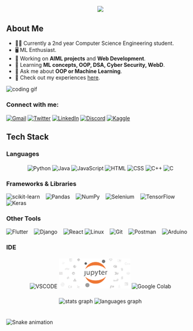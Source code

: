 <p align="center">
  <img src="https://readme-typing-svg.demolab.com/?lines=Hello👋, I'm Rahil Masaod;Passionate Full-stack developer;❣️Open-Source!!;🖥️Love learning new Tech<3;&font=Fira%20Code&center=true&width=380&height=50&duration=4000&pause=1000">
</p>

## About Me
- 👨‍🎓 Currently a 2nd year Computer Science Engineering student.
- 🖥️ ML Enthusiast.
- 🔭 Working on **AIML projects** and **Web Development**.
- 🌱 Learning **ML concepts, OOP, DSA, Cyber Security, WebD**.
- 💬 Ask me about **OOP or Machine Learning**.
- 📄 Check out my experiences [here](https://www.linkedin.com/in/rahil-masood-2b5795290).

<img src="https://media.giphy.com/media/qgQUggAC3Pfv687qPC/giphy.gif" alt="coding gif" width="200"/>


<h3 align="left">Connect with me:</h3>
<p align="left">
<a href="mailto:get2rahil.m@gmail.com" target="blank"><img align="center" src="https://upload.wikimedia.org/wikipedia/commons/4/4e/Gmail_Icon.png" alt="Gmail" height="30" width="40" /></a>
<a href="https://x.com/rahilm27" target="blank"><img align="center" src="https://raw.githubusercontent.com/rahuldkjain/github-profile-readme-generator/master/src/images/icons/Social/twitter.svg" alt="Twitter" height="30" width="40" /></a>
<a href="https://www.linkedin.com/in/rahil-masood-2b5795290/" target="blank"><img align="center" src="https://raw.githubusercontent.com/rahuldkjain/github-profile-readme-generator/master/src/images/icons/Social/linked-in-alt.svg" alt="LinkedIn" height="30" width="40" /></a>
<a href="https://discord.gg/rahil_.m" target="blank"><img align="center" src="https://raw.githubusercontent.com/rahuldkjain/github-profile-readme-generator/master/src/images/icons/Social/discord.svg" alt="Discord" height="30" width="40" /></a>
<a href="https://www.kaggle.com/rahilm27" target="blank"><img align="center" src="https://raw.githubusercontent.com/rahuldkjain/github-profile-readme-generator/master/src/images/icons/Social/kaggle.svg" alt="Kaggle" height="30" width="40" /></a>
</p>

## Tech Stack

### Languages
<div style="text-align: center; margin-top: 20px;">
  <img src="https://media.giphy.com/media/KAq5w47R9rmTuvWOWa/giphy.gif" alt="Python" height="90" />
  <img src="https://www.sam-solutions.com/blog/wp-content/uploads/2019/07/java-image-recognition.jpg" alt="Java" height="90" />
  <img src="https://upload.wikimedia.org/wikipedia/commons/6/6a/JavaScript-logo.png" alt="JavaScript" height="90" />
  <img src="https://upload.wikimedia.org/wikipedia/commons/6/61/HTML5_logo_and_wordmark.svg" alt="HTML" height="90" />
  <img src="https://upload.wikimedia.org/wikipedia/commons/d/d5/CSS3_logo_and_wordmark.svg" alt="CSS" height="90" />
  <img src="https://raw.githubusercontent.com/isocpp/logos/master/cpp_logo.png" alt="C++" height="90" />
  <img src="https://upload.wikimedia.org/wikipedia/commons/1/18/C_Programming_Language.svg" alt="C" height="90" />
</div>


### Frameworks & Libraries
<div>
  <img src="https://upload.wikimedia.org/wikipedia/commons/0/05/Scikit_learn_logo_small.svg" alt="scikit-learn" height="80">&nbsp;&nbsp;&nbsp;
  <img src="https://upload.wikimedia.org/wikipedia/commons/thumb/e/ed/Pandas_logo.svg/768px-Pandas_logo.svg.png" alt="Pandas" height="80">&nbsp;&nbsp;&nbsp;
  <img src="https://upload.wikimedia.org/wikipedia/commons/thumb/3/31/NumPy_logo_2020.svg/800px-NumPy_logo_2020.svg.png" alt="NumPy" height="80">&nbsp;&nbsp;&nbsp;
  <img src="https://upload.wikimedia.org/wikipedia/commons/thumb/d/d5/Selenium_Logo.png/800px-Selenium_Logo.png" alt="Selenium" height="80">&nbsp;&nbsp;&nbsp;
  <img src="https://upload.wikimedia.org/wikipedia/commons/thumb/2/2d/Tensorflow_logo.svg/800px-Tensorflow_logo.svg.png" alt="TensorFlow" height="80">
  <img src="https://upload.wikimedia.org/wikipedia/commons/a/ae/Keras_logo.svg" alt="Keras" height="80">
</div>


### Other Tools
<div>
  <img src="https://cdn.worldvectorlogo.com/logos/flutter-logo.svg" alt="Flutter" height="80">&nbsp;&nbsp;&nbsp;
  <img src="https://upload.wikimedia.org/wikipedia/commons/7/75/Django_logo.svg" alt="Django" height="80">&nbsp;&nbsp;&nbsp;
  <img src="https://upload.wikimedia.org/wikipedia/commons/a/a7/React-icon.svg" alt="React" height="80">
  <img src="https://upload.wikimedia.org/wikipedia/commons/a/af/Tux.png" alt="Linux" height="80">&nbsp;&nbsp;&nbsp;
  <img src="https://upload.wikimedia.org/wikipedia/commons/3/3f/Git_icon.svg" alt="Git" height="80">&nbsp;&nbsp;&nbsp;
  <img src="https://www.vectorlogo.zone/logos/getpostman/getpostman-icon.svg" alt="Postman" height="80">&nbsp;&nbsp;&nbsp;
  <img src="https://upload.wikimedia.org/wikipedia/commons/8/87/Arduino_Logo.svg" alt="Arduino" height="80">&nbsp;&nbsp;&nbsp;
</div>


### IDE
<div style="text-align: center; margin-top: 20px;">
  <img src="https://visualstudio.microsoft.com/wp-content/uploads/2019/09/vs-code-responsive-01-1.png" alt="VSCODE" height="80" />
  <img src="https://github.com/markusschanta/awesome-jupyter/raw/master/assets/logo.png" alt="JUPYTER" height="80" />
  <img src="https://upload.wikimedia.org/wikipedia/commons/d/d0/Google_Colaboratory_SVG_Logo.svg" alt="Google Colab" height="80" />
</div>


###

<div align="center">
  <img src="https://github-readme-stats.vercel.app/api?username=rahilmasood&hide_title=false&hide_rank=false&show_icons=true&include_all_commits=true&count_private=true&disable_animations=false&theme=dracula&locale=en&hide_border=false" height="150" alt="stats graph"  />
  <img src="https://github-readme-stats.vercel.app/api/top-langs?username=rahilmasood&locale=en&hide_title=false&layout=compact&card_width=320&langs_count=5&theme=dracula&hide_border=false" height="150" alt="languages graph"  />
</div>

### 

<br clear="both">

<img src="https://RahilMasood.github.io/RahilMasood/snake.svg" alt="Snake animation" />

###
